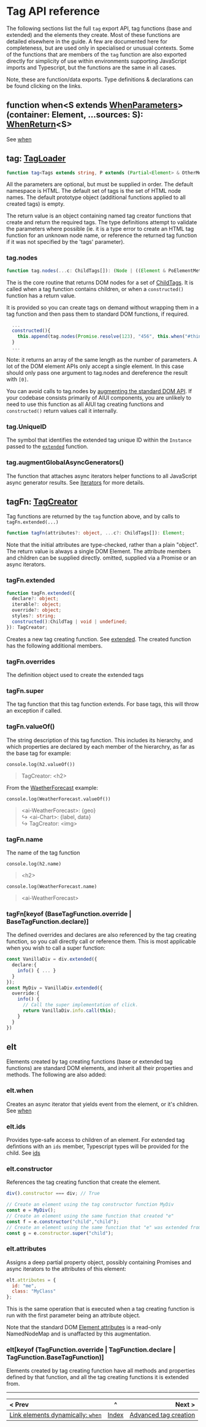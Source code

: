 
# Tag API reference

The following sections list the full `tag` export API, tag functions (base and extended) and the elements they create. Most of these functions are detailed elsewhere in the guide. A few are documented here for completeness, but are used only in specialised or unusual contexts. Some of the functions that are members of the `tag` function are also exported directly for simplicity of use within environments supporting JavaScript imports and Typescript, but the functions are the same in all cases.

Note, these are function/data exports. Type definitions & declarations can be found clicking on the links.

## function when&lt;S extends [WhenParameters](https://github.com/MatAtBread/AI-UI/blob/main/module/esm/when.d.ts#L2)&gt;(container: Element, ...sources: S): [WhenReturn](https://github.com/MatAtBread/AI-UI/blob/main/module/esm/when.d.ts#L5)&lt;S&gt;
See [when](./when.md)

## tag: [TagLoader](https://github.com/MatAtBread/AI-UI/blob/main/module/esm/ai-ui.d.ts#L11)
```typescript
function tag<Tags extends string, P extends (Partial<Element> & OtherMembers)>(nameSpace: string, tags: Tags[], prototypes?: P): Record<string, TagCreator<P & PoElementMethods & Element>>;
```
All the parameters are optional, but must be supplied in order. The default namespace is HTML. The default set of tags is the set of HTML node names. The default prototype object (additional functions applied to all created tags) is empty.

The return value is an object containing named tag creator functions that create and return the required tags. The type definitions attempt to validate the parameters where possible (ie. it is a type error to create an HTML tag function for an unknown node name, or reference the returned tag function if it was not specified by the 'tags' parameter).

### tag.nodes
```typescript
function tag.nodes(...c: ChildTags[]): (Node | ((Element & PoElementMethods)))[];
```
The is the core routine that returns DOM nodes for a set of [ChildTags](https://github.com/MatAtBread/AI-UI/blob/main/module/esm/tags.d.ts#L2). It is called when a tag function contains children, or when a `constructed()` function has a return value.

It is provided so you can create tags on demand without wrapping them in a tag function and then pass them to standard DOM functions, if required.
```javascript
  ...
  constructed(){
    this.append(tag.nodes(Promise.resolve(123), "456", this.when("#thing")(_ => "Thing")));
  }
  ...
```
Note: it returns an array of the same length as the number of parameters. A lot of the DOM element APIs only accept a single element. In this case should only pass one argument to tag.nodes and dereference the result with `[0]`.

You can avoid calls to tag.nodes by [augmenting the standard DOM API](./augment-dom-api.md). If your codebase consists primarily of AIUI components, you are unlikely to need to use this function as all AIUI tag creating functions and `constructed()` return values call it internally.

### tag.UniqueID
The symbol that identifies the extended tag unique ID within the `Instance` passed to the [`extended`](./instance.md) function.

### tag.augmentGlobalAsyncGenerators()
The function that attaches async iterators helper functions to all JavaScript async generator results. See [Iterators](./iterators.md) for more details.

## tagFn: [TagCreator](https://github.com/MatAtBread/AI-UI/blob/v0.10.16/module/esm/tags.d.ts#L112)
Tag functions are returned by the `tag` function above, and by calls to `tagFn.extended(...)`
```typescript
function tagFn(attributes?: object, ...c?: ChildTags[]): Element;
```
Note that the initial attributes are type-checked, rather than a plain "object". The return value is always a single DOM Element. The attribute members and children can be supplied directly. omitted, supplied via a Promise or an async iterators.

### tagFn.extended
```typescript
function tagFn.extended({
  declare?: object;
  iterable?: object;
  override?: object;
  styles?: string;
  constructed():ChildTag | void | undefined;
}): TagCreator;
```
Creates a new tag creating function. See [extended](./extended.md).
The created function has the following additional members.

### tagFn.overrides
The definition object used to create the extended tags

### tagFn.super
The tag function that this tag function extends. For base tags, this will throw an exception if called.

### tagFn.valueOf()
The string description of this tag function. This includes its hierarchy, and which properties are declared by each member of the hierarchry, as far as the base tag for example:

`console.log(h2.valueOf())`
> TagCreator: &lt;h2&gt;

From the [WaetherForecast](https://github.com/MatAtBread/AI-UI/blob/main/guide/examples/ts/weather-10.ts) example:

`console.log(WeatherForecast.valueOf())`
> &lt;ai-WeatherForecast&gt;: {geo}  
>   ↪ &lt;ai-Chart&gt;: {label, data}  
>   ↪ TagCreator: &lt;img&gt;  

### tagFn.name
The name of the tag function

`console.log(h2.name)`
> &lt;h2&gt;

`console.log(WeatherForecast.name)`
> &lt;ai-WeatherForecast&gt;

### tagFn[keyof (BaseTagFunction.override | BaseTagFunction.declare)]
The defined overrides and declares are also referenced by the tag creating function, so you call directly call or reference them. This is most applicable when you wish to call a super function:
```typescript
const VanillaDiv = div.extended({
  declare:{
    info() { ... }
  }
});
const MyDiv = VanillaDiv.extended({
  override:{
    info() {
      // Call the super implementation of click.
      return VanillaDiv.info.call(this);
    }
  }
})
```

## elt
Elements created by tag creating functions (base or extended tag functions) are standard DOM elements, and inherit all their properties and methods. The following are also added:

### elt.when
Creates an async iterator that yields event from the element, or it's children. See [when](./when.md)

### elt.ids
Provides type-safe access to children of an element. For extended tag defintions with an `ids` member, Typescript types will be provided for the child. See [ids](./ids.md)

### elt.constructor
References the tag creating function that create the element.

```javascript
div().constructor === div; // True

// Create an element using the tag constructor function MyDiv
const e = MyDiv();
// Create an element using the same function that created "e"
const f = e.constructor("child","child");
// Create an element using the same function that "e" was extended from
const g = e.constructor.super("child");
```

### elt.attributes
Assigns a deep partial property object, possibly containing Promises and async iterators to the attributes of this element:
```javascript
elt.attributes = {
  id: "me",
  class: "MyClass"
};
```
This is the same operation that is executed when a tag creating function is run with the first parameter being an attribute object.

Note that the standard DOM [Element attributes](https://developer.mozilla.org/en-US/docs/Web/API/Element/attributes) is a read-only NamedNodeMap and is unaffacted by this augmentation.

### elt[keyof (TagFunction.override | TagFunction.declare | TagFunction.BaseTagFunction)]
Elements created by tag creating function have all methods and properties defined by that function, and all the tag creating functions it is extended from.


____

| < Prev | ^ |  Next > |
|:-------|:-:|--------:|
| [Link elements dynamically: `when`](./when.md) | [Index](./index.md) | [Advanced tag creation](./tag-creation.md) |
